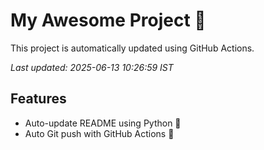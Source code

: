 # My Awesome Project 🚀

This project is automatically updated using GitHub Actions.

_Last updated: 2025-06-13 10:26:59 IST_

## Features
- Auto-update README using Python 🐍
- Auto Git push with GitHub Actions 🤖
